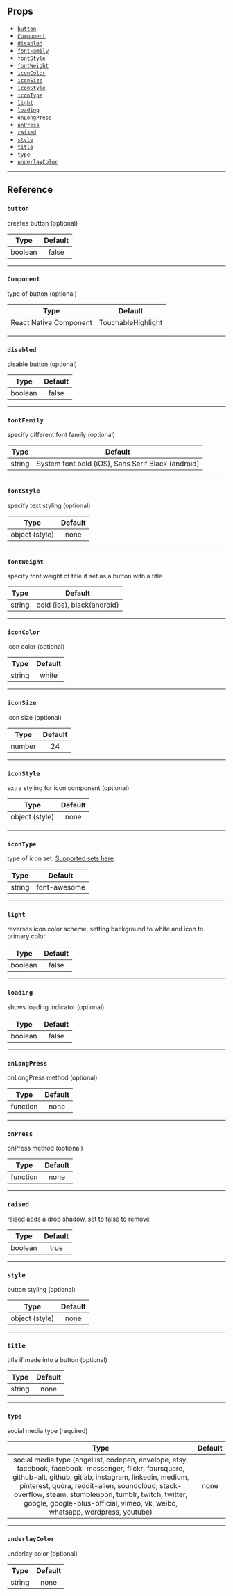 ## Props

- [`button`](#button)
- [`Component`](#Component)
- [`disabled`](#disabled)
- [`fontFamily`](#fontfamily)
- [`fontStyle`](#fontstyle)
- [`fontWeight`](#fontweight)
- [`iconColor`](#iconcolor)
- [`iconSize`](#iconsize)
- [`iconStyle`](#iconstyle)
- [`iconType`](#icontype)
- [`light`](#light)
- [`loading`](#loading)
- [`onLongPress`](#onlongpress)
- [`onPress`](#onpress)
- [`raised`](#raised)
- [`style`](#style)
- [`title`](#title)
- [`type`](#type)
- [`underlayColor`](#underlaycolor)

---

## Reference

### `button`

creates button (optional)

|  Type   | Default |
| :-----: | :-----: |
| boolean |  false  |

---

### `Component`

type of button (optional)

|          Type          |      Default       |
| :--------------------: | :----------------: |
| React Native Component | TouchableHighlight |

---

### `disabled`

disable button (optional)

|  Type   | Default |
| :-----: | :-----: |
| boolean |  false  |

---

### `fontFamily`

specify different font family (optional)

|  Type  |                      Default                       |
| :----: | :------------------------------------------------: |
| string | System font bold (iOS), Sans Serif Black (android) |

---

### `fontStyle`

specify text styling (optional)

|      Type      | Default |
| :------------: | :-----: |
| object (style) |  none   |

---

### `fontWeight`

specify font weight of title if set as a button with a title

|  Type  |          Default           |
| :----: | :------------------------: |
| string | bold (ios), black(android) |

---

### `iconColor`

icon color (optional)

|  Type  | Default |
| :----: | :-----: |
| string |  white  |

---

### `iconSize`

icon size (optional)

|  Type  | Default |
| :----: | :-----: |
| number |   24    |

---

### `iconStyle`

extra styling for icon component (optional)

|      Type      | Default |
| :------------: | :-----: |
| object (style) |  none   |

---

### `iconType`

type of icon set. [Supported sets here](./icon.md#available-icon-sets).

|  Type  |   Default    |
| :----: | :----------: |
| string | font-awesome |

---

### `light`

reverses icon color scheme, setting background to white and icon to primary
color

|  Type   | Default |
| :-----: | :-----: |
| boolean |  false  |

---

### `loading`

shows loading indicator (optional)

|  Type   | Default |
| :-----: | :-----: |
| boolean |  false  |

---

### `onLongPress`

onLongPress method (optional)

|   Type   | Default |
| :------: | :-----: |
| function |  none   |

---

### `onPress`

onPress method (optional)

|   Type   | Default |
| :------: | :-----: |
| function |  none   |

---

### `raised`

raised adds a drop shadow, set to false to remove

|  Type   | Default |
| :-----: | :-----: |
| boolean |  true   |

---

### `style`

button styling (optional)

|      Type      | Default |
| :------------: | :-----: |
| object (style) |  none   |

---

### `title`

title if made into a button (optional)

|  Type  | Default |
| :----: | :-----: |
| string |  none   |

---

### `type`

social media type (required)

|                                                                                                                                                                           Type                                                                                                                                                                           | Default |
| :------------------------------------------------------------------------------------------------------------------------------------------------------------------------------------------------------------------------------------------------------------------------------------------------------------------------------------------------------: | :-----: |
| social media type (angellist, codepen, envelope, etsy, facebook, facebook-messenger, flickr, foursquare, github-alt, github, gitlab, instagram, linkedin, medium, pinterest, quora, reddit-alien, soundcloud, stack-overflow, steam, stumbleupon, tumblr, twitch, twitter, google, google-plus-official, vimeo, vk, weibo, whatsapp, wordpress, youtube) |  none   |

---

### `underlayColor`

underlay color (optional)

|  Type  | Default |
| :----: | :-----: |
| string |  none   |
